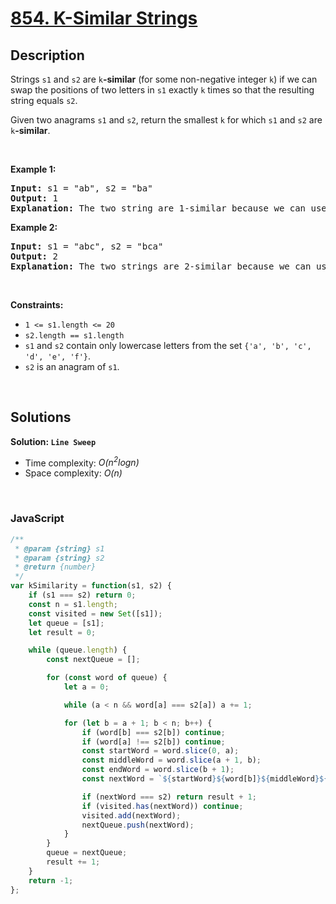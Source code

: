 # [854. K-Similar Strings](https://leetcode.com/problems/k-similar-strings)

## Description

<div class="elfjS" data-track-load="description_content"><p>Strings <code>s1</code> and <code>s2</code> are <code>k</code><strong>-similar</strong> (for some non-negative integer <code>k</code>) if we can swap the positions of two letters in <code>s1</code> exactly <code>k</code> times so that the resulting string equals <code>s2</code>.</p>

<p>Given two anagrams <code>s1</code> and <code>s2</code>, return the smallest <code>k</code> for which <code>s1</code> and <code>s2</code> are <code>k</code><strong>-similar</strong>.</p>

<p>&nbsp;</p>
<p><strong class="example">Example 1:</strong></p>

<pre><strong>Input:</strong> s1 = "ab", s2 = "ba"
<strong>Output:</strong> 1
<strong>Explanation:</strong> The two string are 1-similar because we can use one swap to change s1 to s2: "ab" --&gt; "ba".
</pre>

<p><strong class="example">Example 2:</strong></p>

<pre><strong>Input:</strong> s1 = "abc", s2 = "bca"
<strong>Output:</strong> 2
<strong>Explanation:</strong> The two strings are 2-similar because we can use two swaps to change s1 to s2: "abc" --&gt; "bac" --&gt; "bca".
</pre>

<p>&nbsp;</p>
<p><strong>Constraints:</strong></p>

<ul>
	<li><code>1 &lt;= s1.length &lt;= 20</code></li>
	<li><code>s2.length == s1.length</code></li>
	<li><code>s1</code> and <code>s2</code> contain only lowercase letters from the set <code>{'a', 'b', 'c', 'd', 'e', 'f'}</code>.</li>
	<li><code>s2</code> is an anagram of <code>s1</code>.</li>
</ul>
</div>

<p>&nbsp;</p>

## Solutions

**Solution: `Line Sweep`**
- Time complexity: <em>O(n<sup>2</sup>logn)</em>
- Space complexity: <em>O(n)</em>

<p>&nbsp;</p>

### **JavaScript**

```js
/**
 * @param {string} s1
 * @param {string} s2
 * @return {number}
 */
var kSimilarity = function(s1, s2) {
    if (s1 === s2) return 0;
    const n = s1.length;
    const visited = new Set([s1]);
    let queue = [s1];
    let result = 0;

    while (queue.length) {
        const nextQueue = [];

        for (const word of queue) {
            let a = 0;

            while (a < n && word[a] === s2[a]) a += 1;

            for (let b = a + 1; b < n; b++) {
                if (word[b] === s2[b]) continue;
                if (word[a] !== s2[b]) continue;
                const startWord = word.slice(0, a);
                const middleWord = word.slice(a + 1, b);
                const endWord = word.slice(b + 1);
                const nextWord = `${startWord}${word[b]}${middleWord}${word[a]}${endWord}`;

                if (nextWord === s2) return result + 1;
                if (visited.has(nextWord)) continue;
                visited.add(nextWord);
                nextQueue.push(nextWord);
            }
        }
        queue = nextQueue;
        result += 1;
    }
    return -1;
};
```

